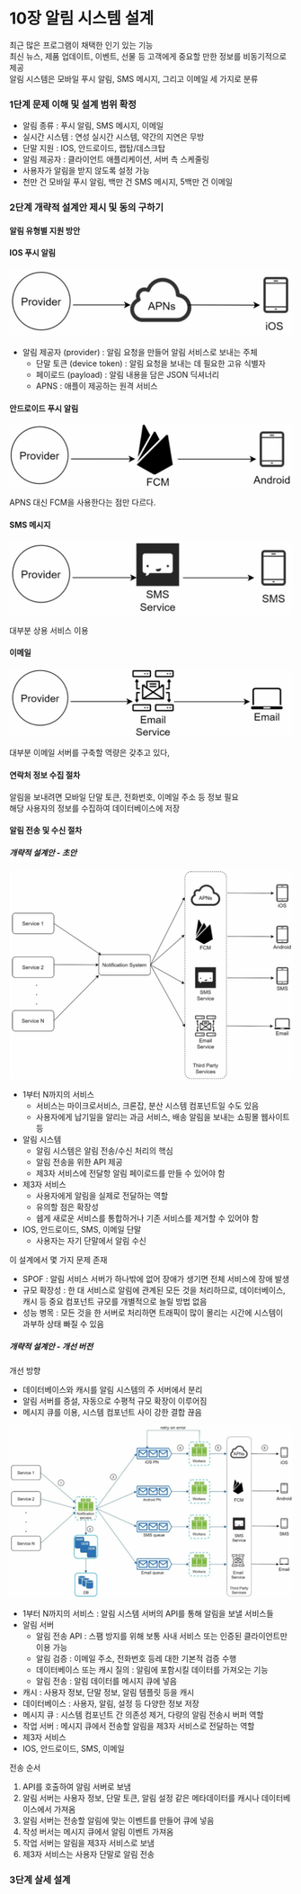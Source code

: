 # 10장 알림 시스템 설계

최근 많은 프로그램이 채택한 인기 있는 기능  
최신 뉴스, 제품 업데이트, 이벤트, 선물 등 고객에게 중요할 만한 정보를 비동기적으로 제공  
알림 시스템은 모바일 푸시 알림, SMS 메시지, 그리고 이메일 세 가지로 분류

### 1단계 문제 이해 및 설계 범위 확정

- 알림 종류 : 푸시 알림, SMS 메시지, 이메일
- 실시간 시스템 : 연성 실시간 시스템, 약간의 지연은 무방
- 단말 지원 : IOS, 안드로이드, 랩탑/데스크탑
- 알림 제공자 : 클라이언트 애플리케이션, 서버 측 스케줄링
- 사용자가 알림을 받지 않도록 설정 가능
- 천만 건 모바일 푸시 알림, 백만 건 SMS 메시지, 5백만 건 이메일

### 2단계 개략적 설계안 제시 및 동의 구하기

#### 알림 유형별 지원 방안

#### IOS 푸시 알림

![image_20250713_1.png](img/image_20250713_1.png)

- 알림 제공자 (provider) : 알림 요청을 만들어 알림 서비스로 보내는 주체
  - 단말 토큰 (device token) : 알림 요청을 보내는 데 필요한 고유 식별자
  - 페이로드 (payload) : 알림 내용을 담은 JSON 딕셔너리
  - APNS : 애플이 제공하는 원격 서비스

#### 안드로이드 푸시 알림

![image_20250713_2.png](img/image_20250713_2.png)

APNS 대신 FCM을 사용한다는 점만 다르다.

#### SMS 메시지

![image_20250713_3.png](img/image_20250713_3.png)

대부분 상용 서비스 이용

#### 이메일

![image_20250713_4.png](img/image_20250713_4.png)

대부분 이메일 서버를 구축할 역량은 갖추고 있다,

#### 연락처 정보 수집 절차

알림을 보내려면 모바일 단말 토큰, 전화번호, 이메일 주소 등 정보 필요  
해당 사용자의 정보를 수집하여 데이터베이스에 저장

#### 알림 전송 및 수신 절차

##### 개략적 설계안 - 초안

![image_20250713_5.png](img/image_20250713_5.png)

- 1부터 N까지의 서비스
  - 서비스는 마이크로서비스, 크론잡, 분산 시스템 컴포넌트일 수도 있음
  - 사용자에게 납기일을 알리는 과금 서비스, 배송 알림을 보내는 쇼핑몰 웹사이트 등
- 알림 시스템
  - 알림 시스템은 알림 전송/수신 처리의 핵심
  - 알림 전송을 위한 API 제공
  - 제3자 서비스에 전달항 알림 페이로드를 만들 수 있어야 함
- 제3자 서비스
  - 사용자에게 알림을 실제로 전달하는 역할
  - 유의할 점은 확장성
  - 쉡게 새로운 서비스를 통합하거나 기존 서비스를 제거할 수 있어야 함
- IOS, 안드로이드, SMS, 이메일 단말
  - 사용자는 자기 단말에서 알림 수신

이 설계에서 몇 가지 문제 존재

- SPOF : 알림 서비스 서버가 하나밖에 없어 장애가 생기면 전체 서비스에 장애 발생
- 규모 확장성 : 한 대 서비스로 알림에 관계된 모든 것을 처리하므로, 데이터베이스, 캐시 등 중요 컴포넌트 규모를 개별적으로 늘릴 방법 없음
- 성능 병목 : 모든 것을 한 서버로 처리하면 트래픽이 많이 몰리는 시간에 시스템이 과부하 상태 빠질 수 있음

##### 개략적 설계안 - 개선 버전

개선 방향

- 데이터베이스와 캐시를 알림 시스템의 주 서버에서 분리
- 알림 서버를 증설, 자동으로 수평적 규모 확장이 이루어짐
- 메시지 큐를 이용, 시스템 컴포넌트 사이 강한 결합 끊음

![image_20250713_6.png](img/image_20250713_6.png)

- 1부터 N까지의 서비스 : 알림 시스템 서버의 API를 통해 알림을 보낼 서비스들
- 알림 서버
  - 알림 전송 API : 스팸 방지를 위해 보통 사내 서비스 또는 인증된 클라이언트만 이용 가능
  - 알림 검증 : 이메일 주소, 전화번호 등레 대한 기본적 검증 수행
  - 데이터베이스 또는 캐시 질의 : 알림에 포함시킬 데이터를 가져오는 기능
  - 알림 전송 : 알림 데이터를 메시지 큐에 넣음
- 캐시 : 사용자 정보, 단말 정보, 알림 템플릿 등을 캐시
- 데이터베이스 : 사용자, 알림, 설정 등 다양한 정보 저장
- 메시지 큐 : 시스템 컴포넌트 간 의존성 제거, 다량의 알림 전송시 버퍼 역할
- 작업 서버 : 메시지 큐에서 전송할 알림을 제3자 서비스로 전달하는 역할
- 제3자 서비스
- IOS, 안드로이드, SMS, 이메일

전송 순서

1. API를 호출하여 알림 서버로 보냄
2. 알림 서버는 사용자 정보, 단말 토큰, 알림 설정 같은 메타데이터를 캐시나 데이터베이스에서 가져옴
3. 알림 서버는 전송할 알림에 맞는 이벤트를 만들어 큐에 넣음
4. 작성 버서는 메시지 큐에서 알림 이벤트 가져옴
5. 작업 서버는 알림을 제3자 서비스로 보냄
6. 제3자 서비스는 사용자 단말로 알림 전송

### 3단계 살세 설계


